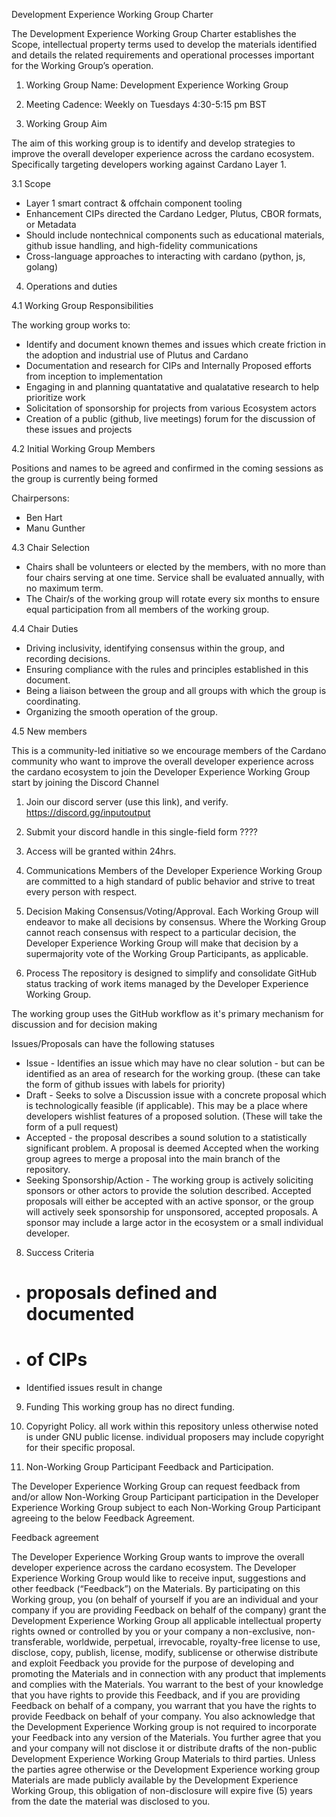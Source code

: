 ﻿Development Experience Working Group Charter


The Development Experience Working Group Charter establishes the Scope, intellectual property terms used to develop the materials identified and details the related requirements and operational processes important for the Working Group’s operation. 


1. Working Group Name: Development Experience Working Group 


2. Meeting Cadence: Weekly on Tuesdays 4:30-5:15 pm BST


3. Working Group Aim


The aim of this working group is to identify and develop strategies to improve the overall developer experience across the cardano ecosystem. Specifically targeting developers working against Cardano Layer 1.


3.1 Scope


* Layer 1 smart contract & offchain component tooling
* Enhancement CIPs directed the Cardano Ledger, Plutus, CBOR formats, or Metadata
* Should include nontechnical components such as educational materials, github issue handling, and high-fidelity communications
* Cross-language approaches to interacting with cardano (python, js, golang)


4. Operations and duties

4.1 Working Group Responsibilities

The working group works to:
* Identify and document known themes and issues which create friction in the adoption and industrial use of Plutus and Cardano
* Documentation and research for CIPs and Internally Proposed efforts from inception to implementation
* Engaging in and planning quantatative and qualatative research to help prioritize work
* Solicitation of sponsorship for projects from various Ecosystem actors
* Creation of a public (github, live meetings) forum for the discussion of these issues and projects

4.2 Initial Working Group Members


Positions and names to be agreed and confirmed in the coming sessions as the group is currently being formed


Chairpersons:  
* Ben Hart
* Manu Gunther

4.3 Chair Selection

* Chairs shall be volunteers or elected by the members, with no more than four chairs serving at one time. Service shall be evaluated annually, with no maximum term. 
* The Chair/s of the working group will rotate every six months to ensure equal participation from all members of the working group.

4.4 Chair Duties

* Driving inclusivity, identifying consensus within the group, and recording decisions. 
* Ensuring compliance with the rules and principles established in this document. 
* Being a liaison between the group and all groups with which the group is coordinating. 
* Organizing the smooth operation of the group. 

4.5 New members 


This is a community-led initiative so we encourage members of the Cardano community who want to improve the overall developer experience across the cardano ecosystem to join the Developer Experience Working Group start by joining the Discord Channel 


1. Join our discord server (use this link), and verify.
https://discord.gg/inputoutput 
2. Submit your discord handle in this single-field form
????
3. Access will be granted within 24hrs.

5. Communications
Members of the Developer Experience Working Group are committed to a high standard of public behavior and strive to treat every person with respect.

6. Decision Making 
Consensus/Voting/Approval. Each Working Group will endeavor to make all decisions by consensus. Where the Working Group cannot reach consensus with respect to a particular decision, the Developer Experience Working Group will make that decision by a supermajority vote of the Working Group Participants, as applicable.

7. Process 
The repository is designed to simplify and consolidate GitHub status tracking of work items managed by the Developer Experience Working Group. 

The working group uses the GitHub workflow as it's primary mechanism for discussion and for decision making

Issues/Proposals can have the following statuses
- Issue - Identifies an issue which may have no clear solution - but can be identified as an area of research for the working group. (these can take the form of github issues with labels for priority)
- Draft - Seeks to solve a Discussion issue with a concrete proposal which is technologically feasible (if applicable). This may be a place where developers wishlist features of a proposed solution. (These will take the form of a pull request)
- Accepted - the proposal describes a sound solution to a statistically significant problem. A proposal is deemed Accepted when the working group agrees to merge a proposal into the main branch of the repository.
- Seeking Sponsorship/Action - The working group is actively soliciting sponsors or other actors to provide the solution described. Accepted proposals will either be accepted with an active sponsor, or the group will actively seek sponsorship for unsponsored, accepted proposals. A sponsor may include a large actor in the ecosystem or a small individual developer.

8. Success Criteria


* # proposals defined and documented
* # of CIPs
* Identified issues result in change


9. Funding
This working group has no direct funding.

10. Copyright Policy. 
all work within this repository unless otherwise noted is under GNU public license.
individual proposers may include copyright for their specific proposal.

11. Non-Working Group Participant Feedback and Participation. 


The Developer Experience Working Group can request feedback from and/or allow Non-Working Group Participant participation in the Developer Experience Working Group subject to each Non-Working Group Participant agreeing to the below Feedback Agreement.


Feedback agreement


The Developer Experience Working Group wants to improve the overall developer experience across the cardano ecosystem.
The Developer Experience Working Group would like to receive input, suggestions and other feedback (“Feedback”) on the Materials. By participating on this Working group, you (on behalf of yourself if you are an individual and your company if you are providing Feedback on behalf of the company) grant the Development Experience Working Group all applicable intellectual property rights owned or controlled by you or your company a non-exclusive, non-transferable, worldwide, perpetual, irrevocable, royalty-free license to use, disclose, copy, publish, license, modify, sublicense or otherwise distribute and exploit Feedback you provide for the purpose of developing and promoting the Materials and in connection with any product that implements and complies with the Materials. You warrant to the best of your knowledge that you have rights to provide this Feedback, and if you are providing Feedback on behalf of a company, you warrant that you have the rights to provide Feedback on behalf of your company. You also acknowledge that the Development Experience Working group is not required to incorporate your Feedback into any version of the Materials.
You further agree that you and your company will not disclose it or distribute drafts of the non-public Development Experience Working Group Materials to third parties. Unless the parties agree otherwise or the Development Experience working group Materials are made publicly available by the Development Experience Working Group, this obligation of non-disclosure will expire five (5) years from the date the material was disclosed to you.

